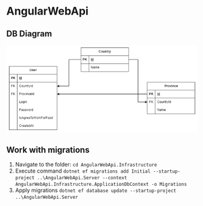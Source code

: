# AngularWebApi

## DB Diagram

![Hello World](./db.png)

## Work with migrations

1. Navigate to the folder: `cd AngularWebApi.Infrastructure`
2. Execute command `dotnet ef migrations add Initial --startup-project ..\AngularWebApi.Server --context AngularWebApi.Infrastructure.ApplicationDbContext -o Migrations`
3. Apply migrations `dotnet ef database update --startup-project ..\AngularWebApi.Server`
